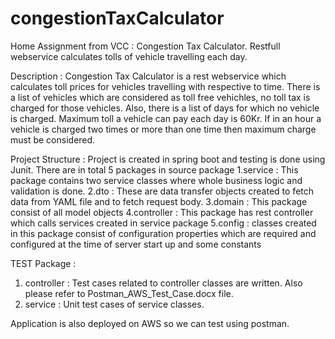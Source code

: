 # congestionTaxCalculator
Home Assignment from VCC : Congestion Tax Calculator. Restfull webservice calculates tolls of vehicle travelling each day. 


Description : 
Congestion Tax Calculator is a rest webservice which calculates toll prices for vehicles travelling with respective to time.
There is a list of vehicles which are considered as toll free vehichles, no toll tax is charged for those vehicles.
Also, there is a list of days for which no vehicle is charged.
Maximum toll a vehicle can pay each day is 60Kr.
If in an hour a vehicle is charged two times or more than one time then maximum charge must be considered.

Project Structure : 
Project is created in spring boot and testing is done using Junit.
There are in total 5 packages in source package
  1.service : This package contains two service classes where whole business logic and validation is done.
  2.dto : These are data transfer objects created to fetch data from YAML file and to fetch request body.
  3.domain : This package consist of all model objects
  4.controller : This package has rest controller which calls services created in service package
  5.config : classes created in this package consist of configuration properties which are required and configured at the time of server start up and some constants
  
  TEST Package :
  1. controller : Test cases related to controller classes are written. Also please refer to Postman_AWS_Test_Case.docx file.
  2. service : Unit test cases of service classes.
  
  Application is also deployed on AWS so we can test using postman.
